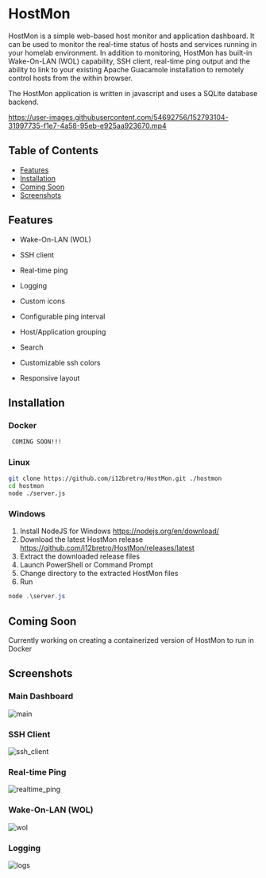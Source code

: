 # HostMon
<p>HostMon is a simple web-based host monitor and application dashboard. It can be used to monitor the real-time status of hosts and services running in your homelab environment. In addition to monitoring, HostMon has built-in Wake-On-LAN (WOL) capability, SSH client, real-time ping output and the ability to link to your existing Apache Guacamole installation to remotely control hosts from the within browser.

The HostMon application is written in javascript and uses a SQLite database backend. </p>

https://user-images.githubusercontent.com/54692756/152793104-31997735-f1e7-4a58-95eb-e925aa923670.mp4

## Table of Contents

- [Features](#features)
- [Installation](#installation)
- [Coming Soon](#coming-soon)
- [Screenshots](#screenshots)

## Features
- Wake-On-LAN (WOL)
- SSH client
- Real-time ping
- Logging
- Custom icons
- Configurable ping interval
- Host/Application grouping
- Search
- Customizable ssh colors

- Responsive layout

## Installation

### Docker
```sh
 COMING SOON!!!
```


### Linux
```sh
git clone https://github.com/i12bretro/HostMon.git ./hostmon
cd hostmon
node ./server.js
```

### Windows
1. Install NodeJS for Windows <a href="https://nodejs.org/en/download/" target="_blank">https://nodejs.org/en/download/</a>
2. Download the latest HostMon release <a href="https://github.com/i12bretro/HostMon/releases/latest" target="_blank">https://github.com/i12bretro/HostMon/releases/latest</a>
3. Extract the downloaded release files
4. Launch PowerShell or Command Prompt
5. Change directory to the extracted HostMon files
6. Run
```powershell
node .\server.js
```

## Coming Soon
Currently working on creating a containerized version of HostMon to run in Docker

## Screenshots
### Main Dashboard
![main](https://user-images.githubusercontent.com/54692756/152792668-227ab62c-a391-46d0-a625-cd90d9137336.jpg)
### SSH Client
![ssh_client](https://user-images.githubusercontent.com/54692756/152792841-19fa8562-ffad-4aa9-886b-5ff1774c3a5a.jpg)
### Real-time Ping
![realtime_ping](https://user-images.githubusercontent.com/54692756/152792842-f76192bc-29aa-4058-8a9e-11fefe30232e.jpg)
### Wake-On-LAN (WOL)
![wol](https://user-images.githubusercontent.com/54692756/152792843-f9e37eb8-c014-4ef3-8e81-0439a0333950.jpg)
### Logging
![logs](https://user-images.githubusercontent.com/54692756/152792844-dfed961d-2d0c-436b-aeaf-020f44e59a25.jpg)
